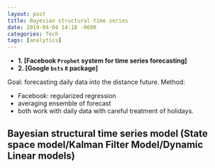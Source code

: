 ```yaml
---
layout: post
title: Bayesian structural time series
date: 2019-04-04 14:18 -0600
categories: Tech
tags: [analytics]
---
```


- **1. [Facebook `Prophet` system for time series forecasting]**
- **2. [Google `bsts` `R` package]**

Goal: forecasting daily data into the distance future.
Method:
 * Facebook: regularized regression
 * averaging ensemble of forecast
 * both work with daily data with careful treatment of holidays.
 
## Bayesian structural time series model (State space model/Kalman Filter Model/Dynamic Linear models)
